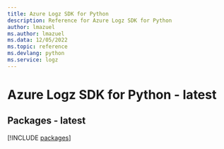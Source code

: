 ```yaml
---
title: Azure Logz SDK for Python
description: Reference for Azure Logz SDK for Python
author: lmazuel
ms.author: lmazuel
ms.data: 12/05/2022
ms.topic: reference
ms.devlang: python
ms.service: logz
---
```

# Azure Logz SDK for Python - latest
## Packages - latest
[!INCLUDE [packages](logz-index.md)]